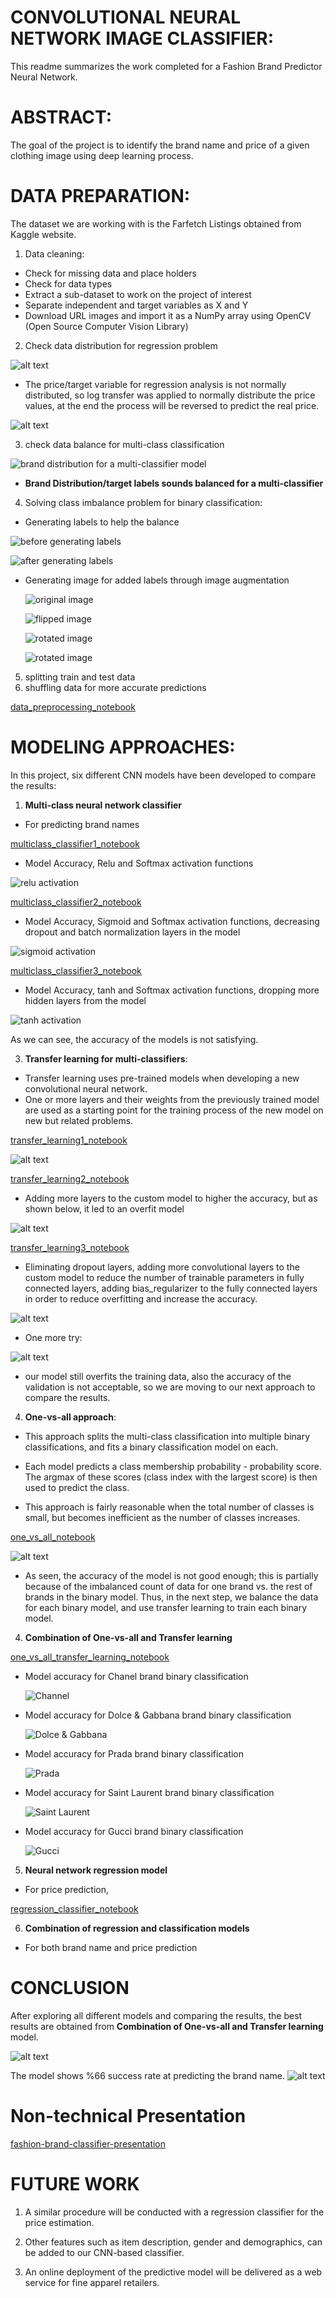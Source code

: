 # **CONVOLUTIONAL NEURAL NETWORK IMAGE CLASSIFIER:**

This readme summarizes the work completed for a Fashion Brand Predictor Neural Network.


# **ABSTRACT:**

The goal of the project is to identify the brand name and price of a given clothing image using deep learning process. 


# **DATA PREPARATION:**
The dataset we are working with is the Farfetch Listings obtained from Kaggle website.

1. Data cleaning:
*   Check for missing data and place holders
*   Check for data types
*   Extract a sub-dataset to work on the project of interest 
*   Separate independent and target variables as X and Y
*   Download URL images and import it as a NumPy array using OpenCV (Open Source Computer Vision Library) 


2. Check data distribution for regression problem

![alt text](https://github.com/FarnazG/project005/blob/master/images/data-distribution.png)

* The price/target variable for regression analysis is not normally distributed, so log transfer was applied to normally distribute the price values, at the end the process will be reversed to predict the real price. 

![alt text](https://github.com/FarnazG/project005/blob/master/images/log-transferred.png)

3. check data balance for multi-class classification 

![brand distribution for a multi-classifier model](https://github.com/FarnazG/project005/blob/master/images/data-balance-bar-chart.png)

*   **Brand Distribution/target labels sounds balanced for a multi-classifier**  

4. Solving class imbalance problem for binary classification:
*   Generating labels to help the balance

 ![before generating labels](https://github.com/FarnazG/project005/blob/master/images/class-imbalance.png)

 ![after generating labels](https://github.com/FarnazG/project005/blob/master/images/class-balancing.png)


* Generating image for added labels through image augmentation

  ![original image](https://github.com/FarnazG/project005/blob/master/images/generated-image-1.png)

  ![flipped image](https://github.com/FarnazG/project005/blob/master/images/generated-image-2.png)

  ![rotated image](https://github.com/FarnazG/project005/blob/master/images/generated-image-3.png)

  ![rotated image](https://github.com/FarnazG/project005/blob/master/images/generated-image-4.png)


5. splitting train and test data
6. shuffling data for more accurate predictions 

 [data_preprocessing_notebook](https://github.com/FarnazG/project005/blob/master/notebooks/data_preprocessing.ipynb)
 
 
 
 # **MODELING APPROACHES**:

In this project, six different CNN models have been developed to compare the results:

1. **Multi-class neural network classifier**

* For predicting brand names 

 [multiclass_classifier1_notebook](https://github.com/FarnazG/project005/blob/master/notebooks/multiclass_classifier1.ipynb)

 * Model Accuracy, Relu and Softmax activation functions

 ![relu activation](https://github.com/FarnazG/project005/blob/master/images/model-accuracy-1.png)

 [multiclass_classifier2_notebook](https://github.com/FarnazG/project005/blob/master/notebooks/multiclass_classifier2.ipynb)

  * Model Accuracy, Sigmoid and Softmax activation functions, decreasing dropout and batch normalization layers in the model 

 ![sigmoid activation](https://github.com/FarnazG/project005/blob/master/images/model-accuracy-2.png)

 [multiclass_classifier3_notebook](https://github.com/FarnazG/project005/blob/master/notebooks/multiclass_classifier3.ipynb) 

   * Model Accuracy, tanh and Softmax activation functions, dropping more hidden layers from the model

 ![tanh activation](https://github.com/FarnazG/project005/blob/master/images/model-accuracy-3.png)

As we can see, the accuracy of the models is not satisfying.

3. **Transfer learning for multi-classifiers**:
* Transfer learning uses pre-trained models when developing a new convolutional neural network.
* One or more layers and their weights from the previously trained model are used as a starting point for the training process of the new model on new but related problems.

 [transfer_learning1_notebook](https://github.com/FarnazG/project005/blob/master/notebooks/transfer_learning1.ipynb) 

 ![alt text](https://github.com/FarnazG/project005/blob/master/images/model-accuracy-4.png)

 [transfer_learning2_notebook](https://github.com/FarnazG/project005/blob/master/notebooks/transfer_learning2.ipynb)

 * Adding more layers to the custom model to higher the accuracy, but as shown below, it led to an overfit model

 ![alt text](https://github.com/FarnazG/project005/blob/master/images/model-accuracy-5.png)

 [transfer_learning3_notebook](https://github.com/FarnazG/project005/master/notebooks/transfer_learning3.ipynb)
 * Eliminating dropout layers, adding more convolutional layers to the custom model to reduce the number of trainable parameters in fully connected layers, adding bias_regularizer to the fully connected layers in order to reduce overfitting and increase the accuracy.

 ![alt text](https://github.com/FarnazG/project005/blob/master/images/model-accuracy-6.png)

* One more try:
 
 ![alt text](https://github.com/FarnazG/project005/blob/master/images/model-accuracy-7.png)

* our model still overfits the training data, also the accuracy of the validation is not acceptable, so we are moving to our next approach to compare the results. 

4. **One-vs-all approach**: 
*   This approach splits the multi-class classification into multiple binary classifications, and fits a binary classification model on each.

*   Each model predicts a class membership probability - probability score. The argmax of these scores (class index with the largest score) is then used to predict the class.

*   This approach is fairly reasonable when the total number of classes is small, but becomes inefficient as the number of classes increases.

  [one_vs_all_notebook](https://github.com/FarnazG/project005/blob/master/notebooks/one_vs_all.ipynb)

 ![alt text](https://github.com/FarnazG/project005/blob/master/images/model-accuracy-8.png)
*  As seen, the accuracy of the model is not good enough; this is partially because of the imbalanced count of data for one brand vs. the rest of brands in the binary model. Thus, in the next step, we balance the data for each binary model, and use transfer learning to train each binary model. 

4. **Combination of One-vs-all and Transfer learning**

  [one_vs_all_transfer_learning_notebook](https://github.com/FarnazG/project005/blob/master/notebooks/one_vs_all_transfer_learning.ipynb)

* Model accuracy for Chanel brand binary classification

  ![Channel](https://github.com/FarnazG/project005/blob/master/images/model-accuracy-channel.png) 

* Model accuracy for Dolce & Gabbana brand binary classification

  ![Dolce & Gabbana](https://github.com/FarnazG/project005/blob/master/images/model-accuracy-dolce-gabbana.png)
* Model accuracy for Prada brand binary classification

  ![Prada](https://github.com/FarnazG/project005/blob/master/images/model-accuracy-prada.png)

* Model accuracy for Saint Laurent brand binary classification

  ![Saint Laurent](https://github.com/FarnazG/project005/blob/master/images/model-accuracy-saint-laurent.png)
* Model accuracy for Gucci brand binary classification

  ![Gucci](https://github.com/FarnazG/project005/blob/master/images/model-accuracy-gucci.png)



5. **Neural network regression model**
*   For price prediction, 

  [regression_classifier_notebook](https://github.com/FarnazG/project005/blob/master/notebooks/regression_classifier.ipynb)


6. **Combination of regression and classification models**
*   For both brand name and price prediction


# **CONCLUSION**
After exploring all different models and comparing the results, the best results are obtained from **Combination of One-vs-all and Transfer learning** model.

![alt text](https://github.com/FarnazG/project005/blob/master/final-model-result.png)

The model shows %66 success rate at predicting the brand name.
![alt text](https://github.com/FarnazG/project005/blob/master/images/success-rate.png)


# **Non-technical Presentation**

[fashion-brand-classifier-presentation](https://github.com/FarnazG/project002/blob/master/fashion-brand-classifier-presentation.pdf)


# **FUTURE WORK**
 1. A similar procedure will be conducted with a regression classifier for the price estimation.

 2. Other features such as item description, gender and demographics, can be added to our CNN-based classifier.

 3. An online deployment of the predictive model will be delivered as a web service for fine apparel retailers.
